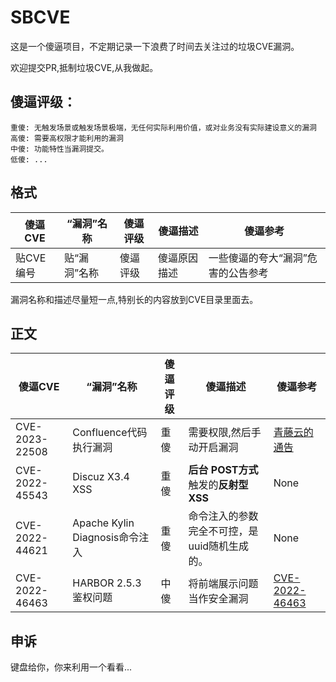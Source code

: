 # SBCVE

这是一个傻逼项目，不定期记录一下浪费了时间去关注过的垃圾CVE漏洞。

欢迎提交PR,抵制垃圾CVE,从我做起。

## 傻逼评级：

```
重傻: 无触发场景或触发场景极端，无任何实际利用价值，或对业务没有实际建设意义的漏洞
高傻: 需要高权限才能利用的漏洞
中傻: 功能特性当漏洞提交。
低傻: ...
```

## 格式

| 傻逼CVE  | “漏洞”名称  | 傻逼评级 | 傻逼描述   | 傻逼参考               |
|--------|---------|------|--------|--------------------|
| 贴CVE编号 | 贴“漏洞”名称 | 傻逼评级 | 傻逼原因描述 | 一些傻逼的夸大“漏洞”危害的公告参考 |

漏洞名称和描述尽量短一点,特别长的内容放到CVE目录里面去。

## 正文

| 傻逼CVE          | “漏洞”名称                                                  | 傻逼评级 | 傻逼描述                                                                                                                                                                                                         | 傻逼参考                                                                                     |
|----------------|---------------------------------------------------------|------|--------------------------------------------------------------------------------------------------------------------------------------------------------------------------------------------------------------|------------------------------------------------------------------------------------------|
| CVE-2023-22508 | Confluence代码执行漏洞                                         | 重傻   | 需要权限,然后手动开启漏洞                                                                                                                                                                               | [青藤云的通告](https://mp.weixin.qq.com/s/b-NPQvrgNIWw8yDaZljqcQ)                                                                                     |
| CVE-2022-45543 | Discuz X3.4 XSS                                         | 重傻   | **后台** **POST方式**触发的**反射型XSS**                                                                                                                                                                               | None                                                                                     |
| CVE-2022-44621 | Apache Kylin Diagnosis命令注入 | 重傻   | 命令注入的参数完全不可控，是uuid随机生成的。                                                                                                                                                                                     | None                                                                                     |
| CVE-2022-46463 | HARBOR 2.5.3 鉴权问题             | 中傻   | 将前端展示问题当作安全漏洞 | [CVE-2022-46463](https://github.com/TheKingOfDuck/SBCVE/blob/main/CVE/2022/CVE-2022-46463.md) |

## 申诉

键盘给你，你来利用一个看看...
